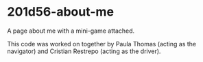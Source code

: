 # 201d56-about-me
A page about me with a mini-game attached.


This code was worked on together by Paula Thomas (acting as the navigator) and Cristian Restrepo (acting as the driver). 